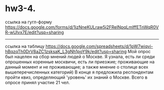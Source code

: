 # hw3-4.
ссылка на гугл-форму
https://docs.google.com/forms/d/1izNneKULraw5j2FRelNpqLmlffETnWqR0VR-wUlvx7E/edit?usp=sharing
____
ссылка на таблицу https://docs.google.com/spreadsheets/d/1pW7wiqvi-hBqzqTh0DrV8aZC1zsksaK_L3gNh1poY9k/edit?usp=sharing
Мой опрос был нацелен на сбор мнений людей о Москве. Я узнала, есть ли среди опрошенных коренные москвичи, есть ли приезжие; проживающие на данный момент и не проживающие; а также мнение о столице всех вышеперечисленных категорий) В конце я предложила респондентам пройти квиз, определяющий  'уровень' их знаний о Москве. Всего в опросе принял участие 21 чел. 
